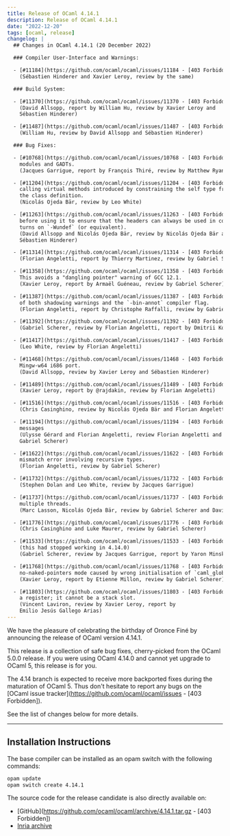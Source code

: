 ```yaml
---
title: Release of OCaml 4.14.1
description: Release of OCaml 4.14.1
date: "2022-12-20"
tags: [ocaml, release]
changelog: |
  ## Changes in OCaml 4.14.1 (20 December 2022)

  ### Compiler User-Interface and Warnings:

  - [#11184](https://github.com/ocaml/ocaml/issues/11184 - [403 Forbidden]), [#11670](https://github.com/ocaml/ocaml/issues/11670 - [403 Forbidden]): Stop calling `ranlib` on created / installed libraries
    (Sébastien Hinderer and Xavier Leroy, review by the same)

  ### Build System:

  - [#11370](https://github.com/ocaml/ocaml/issues/11370 - [403 Forbidden]), [#11373](https://github.com/ocaml/ocaml/issues/11373 - [403 Forbidden]): Don't pass CFLAGS to flexlink during configure.
    (David Allsopp, report by William Hu, review by Xavier Leroy and
    Sébastien Hinderer)

  - [#11487](https://github.com/ocaml/ocaml/issues/11487 - [403 Forbidden]): Thwart FMA test optimisation during configure
    (William Hu, review by David Allsopp and Sébastien Hinderer)

  ### Bug Fixes:

  - [#10768](https://github.com/ocaml/ocaml/issues/10768 - [403 Forbidden]), [#11340](https://github.com/ocaml/ocaml/issues/11340 - [403 Forbidden]): Fix typechecking regression when combining first class
    modules and GADTs.
    (Jacques Garrigue, report by François Thiré, review by Matthew Ryan)

  - [#11204](https://github.com/ocaml/ocaml/issues/11204 - [403 Forbidden]): Fix regression introduced in 4.14.0 that would trigger Warning 17 when
    calling virtual methods introduced by constraining the self type from within
    the class definition.
    (Nicolás Ojeda Bär, review by Leo White)

  - [#11263](https://github.com/ocaml/ocaml/issues/11263 - [403 Forbidden]), [#11267](https://github.com/ocaml/ocaml/issues/11267 - [403 Forbidden]): caml/{memory,misc}.h: Check whether `_MSC_VER` is defined
    before using it to ensure that the headers can always be used in code which
    turns on `-Wundef` (or equivalent).
    (David Allsopp and Nicolás Ojeda Bär, review by Nicolás Ojeda Bär and
    Sébastien Hinderer)

  - [#11314](https://github.com/ocaml/ocaml/issues/11314 - [403 Forbidden]), [#11416](https://github.com/ocaml/ocaml/issues/11416 - [403 Forbidden]): Fix non-informative error message for module inclusion
    (Florian Angeletti, report by Thierry Martinez, review by Gabriel Scherer)

  - [#11358](https://github.com/ocaml/ocaml/issues/11358 - [403 Forbidden]), [#11379](https://github.com/ocaml/ocaml/issues/11379 - [403 Forbidden]): Refactor the initialisation of bytecode threading,
    This avoids a "dangling pointer" warning of GCC 12.1.
    (Xavier Leroy, report by Armaël Guéneau, review by Gabriel Scherer)

  - [#11387](https://github.com/ocaml/ocaml/issues/11387 - [403 Forbidden]): Module type with constraints no longer crash the compiler in presence
    of both shadowing warnings and the `-bin-annot` compiler flag.
    (Florian Angeletti, report by Christophe Raffalli, review by Gabriel Scherer)

  - [#11392](https://github.com/ocaml/ocaml/issues/11392 - [403 Forbidden]), [#11392](https://github.com/ocaml/ocaml/issues/11392 - [403 Forbidden]): Assertion failure with `-rectypes` and external definitions
    (Gabriel Scherer, review by Florian Angeletti, report by Dmitrii Kosarev)

  - [#11417](https://github.com/ocaml/ocaml/issues/11417 - [403 Forbidden]): Fix a regression which allowed virtual methods in non-virtual classes.
    (Leo White, review by Florian Angeletti)

  - [#11468](https://github.com/ocaml/ocaml/issues/11468 - [403 Forbidden]): Fix regression from [#10186](https://github.com/ocaml/ocaml/issues/10186 - [403 Forbidden]) (OCaml 4.13) detecting IPv6 on Windows for
    Mingw-w64 i686 port.
    (David Allsopp, review by Xavier Leroy and Sébastien Hinderer)

  - [#11489](https://github.com/ocaml/ocaml/issues/11489 - [403 Forbidden]), [#11496](https://github.com/ocaml/ocaml/issues/11496 - [403 Forbidden]): More prudent deallocation of alternate signal stack
    (Xavier Leroy, report by @rajdakin, review by Florian Angeletti)

  - [#11516](https://github.com/ocaml/ocaml/issues/11516 - [403 Forbidden]), [#11524](https://github.com/ocaml/ocaml/issues/11524 - [403 Forbidden]): Fix the `deprecated_mutable` attribute.
    (Chris Casinghino, review by Nicolás Ojeda Bär and Florian Angeletti)

  - [#11194](https://github.com/ocaml/ocaml/issues/11194 - [403 Forbidden]), [#11609](https://github.com/ocaml/ocaml/issues/11609 - [403 Forbidden]): Fix inconsistent type variable names in "unbound type var"
    messages
    (Ulysse Gérard and Florian Angeletti, review Florian Angeletti and
    Gabriel Scherer)

  - [#11622](https://github.com/ocaml/ocaml/issues/11622 - [403 Forbidden]): Prevent stack overflow when printing a constructor or record
    mismatch error involving recursive types.
    (Florian Angeletti, review by Gabriel Scherer)

  - [#11732](https://github.com/ocaml/ocaml/issues/11732 - [403 Forbidden]): Ensure that types from packed modules are always generalised
    (Stephen Dolan and Leo White, review by Jacques Garrigue)

  - [#11737](https://github.com/ocaml/ocaml/issues/11737 - [403 Forbidden]): Fix segfault condition in `Unix.stat` under Windows in the presence of
    multiple threads.
    (Marc Lasson, Nicolás Ojeda Bär, review by Gabriel Scherer and David Allsopp)

  - [#11776](https://github.com/ocaml/ocaml/issues/11776 - [403 Forbidden]): Extend environment with functor parameters in `strengthen_lazy`.
    (Chris Casinghino and Luke Maurer, review by Gabriel Scherer)

  - [#11533](https://github.com/ocaml/ocaml/issues/11533 - [403 Forbidden]), [#11534](https://github.com/ocaml/ocaml/issues/11534 - [403 Forbidden]): Follow synonyms again in `#show_module_type`
    (this had stopped working in 4.14.0)
    (Gabriel Scherer, review by Jacques Garrigue, report by Yaron Minsky)

  - [#11768](https://github.com/ocaml/ocaml/issues/11768 - [403 Forbidden]), [#11788](https://github.com/ocaml/ocaml/issues/11788 - [403 Forbidden]): Fix crash at start-up of bytecode programs in
    no-naked-pointers mode caused by wrong initialisation of `caml_global_data`
    (Xavier Leroy, report by Etienne Millon, review by Gabriel Scherer)

  - [#11803](https://github.com/ocaml/ocaml/issues/11803 - [403 Forbidden]), [#11808](https://github.com/ocaml/ocaml/issues/11808 - [403 Forbidden]): On x86, the destination of an integer comparison must be
    a register; it cannot be a stack slot.
    (Vincent Laviron, review by Xavier Leroy, report by
    Emilio Jesús Gallego Arias)
---
```

We have the pleasure of celebrating the birthday of Oronce Finé by announcing the release of OCaml version 4.14.1.

This release is a collection of safe bug fixes, cherry-picked from the OCaml 5.0.0 release. If you were using OCaml 4.14.0 and cannot yet upgrade to OCaml 5, this release is for you.

The 4.14 branch is expected to receive more backported fixes during the maturation of OCaml 5. Thus don't hesitate to report any bugs on the [OCaml issue tracker](https://github.com/ocaml/ocaml/issues - [403 Forbidden]).

See the list of changes below for more details.

---

## Installation Instructions

The base compiler can be installed as an opam switch with the following commands:

```bash
opam update
opam switch create 4.14.1
```
The source code for the release candidate is also directly available on:

* [GitHub](https://github.com/ocaml/ocaml/archive/4.14.1.tar.gz - [403 Forbidden])
* [Inria archive](https://caml.inria.fr/pub/distrib/ocaml-4.14/ocaml-4.14.1.tar.gz)
